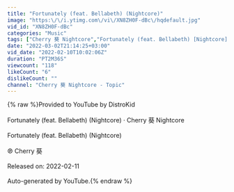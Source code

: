 ```yaml
---
title: "Fortunately (feat. Bellabeth) (Nightcore)"
image: "https:\/\/i.ytimg.com\/vi\/XN8ZH0F-dBc\/hqdefault.jpg"
vid_id: "XN8ZH0F-dBc"
categories: "Music"
tags: ["Cherry 葵 Nightcore","Fortunately (feat. Bellabeth) [Nightcore]","Fortunately (feat. Bellabeth) (Nightcore)"]
date: "2022-03-02T21:14:25+03:00"
vid_date: "2022-02-10T10:02:06Z"
duration: "PT2M36S"
viewcount: "118"
likeCount: "6"
dislikeCount: ""
channel: "Cherry 葵 Nightcore - Topic"
---
```

{% raw %}Provided to YouTube by DistroKid<br /><br />Fortunately (feat. Bellabeth) (Nightcore) · Cherry 葵 Nightcore<br /><br />Fortunately (feat. Bellabeth) (Nightcore)<br /><br />℗ Cherry 葵<br /><br />Released on: 2022-02-11<br /><br />Auto-generated by YouTube.{% endraw %}
